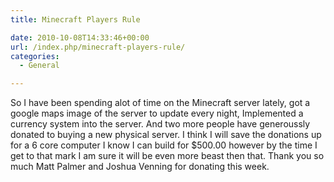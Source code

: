 ```yaml
---
title: Minecraft Players Rule

date: 2010-10-08T14:33:46+00:00
url: /index.php/minecraft-players-rule/
categories:
  - General

---
```

So I have been spending alot of time on the Minecraft server lately, got a google maps image of the server to update every night, Implemented a currency system into the server. And two more people have generoussly donated to buying a new physical server. I think I will save the donations up for a 6 core computer I know I can build for $500.00 however by the time I get to that mark I am sure it will be even more beast then that. Thank you so much Matt Palmer and Joshua Venning for donating this week.